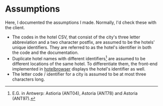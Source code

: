 # Assumptions
Here, I documented the assumptions I made. Normally, I'd check these with the client.
- The codes in the hotel CSV, that consist of the city's three letter abbreviation and a two character postfix, are assumed to be the hotels' unique identifiers. They are referred to as the hotel's identifier in both the code and the documentation.
- Duplicate hotel names with different identifiers[^1] are assumed to be different locations of the same hotel. To differentiate them, the front-end implemented in [hotelbrowser](apps/hotelbrowser.md) displays the hotel's identifier as well.
- The letter code / identifier for a city is assumed to be at most three characters long.

[^1]: E.G. in Antwerp: Astioria (ANT04), Astoria (ANT78) and Astoria (ANT97).
